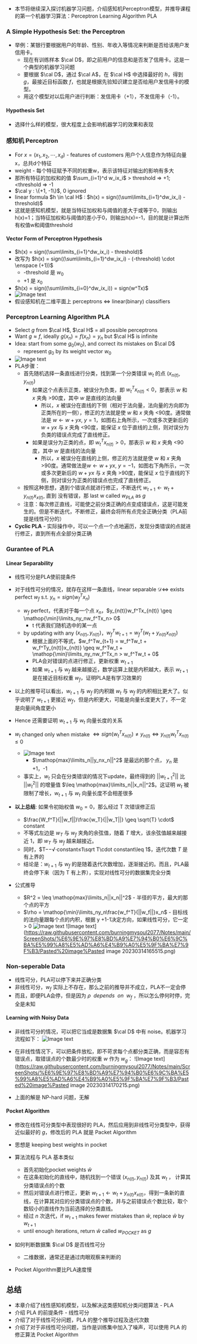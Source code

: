 
- 本节将继续深入探讨机器学习问题，介绍感知机Perceptron模型，并推导课程的第一个机器学习算法：Perceptron Learning Algorithm PLA

### A Simple Hypothesis Set: the Perceptron
- 举例：某银行要根据用户的年龄、性别、年收入等情况来判断是否给该用户发信用卡。
	- 现在有训练样本 $\cal D$，即之前用户的信息和是否发了信用卡。这是一个典型的机器学习问题
	- 要根据 $\cal D$，通过 $\cal A$，在 $\cal H$ 中选择最好的 $h$，得到 $g$，最接近目标函数 $f$，也就是根据先验知识建立是否给用户发信用卡的模型。
	- 用这个模型对以后用户进行判断：发信用卡（+1），不发信用卡（-1）。

#### Hypothesis Set
- 选择什么样的模型，很大程度上会影响机器学习的效果和表现

### 感知机 Perceptron
- For $x = (x_1, x_2, \cdots , x_d)$  -  features of customers 用户个人信息作为特征向量x，总共d个特征
- weight  -  每个特征赋予不同的权重w，表示该特征对输出的影响有多大
- 那所有特征的加权和的值 $\sum_{i=1}^d w_ix_i$ > threshold => +1; <threshold => -1
- $\cal y : \{+1, -1\}$, 0 ignored
- linear formula $h \in \cal H$ :  $h(x) = sign((\sum\limits_{i=1}^dw_ix_i) - threshold)$
- 这就是感知机模型，就是当特征加权和与阈值的差大于或等于0，则输出h(x)=1；当特征加权和与阈值的差小于0，则输出h(x)=-1，目的就是计算出所有权值w和阈值threshold

#### Vector Form of Perceptron Hypothesis
- $h(x) = sign((\sum\limits_{i=1}^dw_ix_i) - threshold)$
- 改写为  $h(x) = sign((\sum\limits_{i=1}^dw_ix_i) - (-threshold) \cdot \enspace (+1))$
	- -threshold  是 $w_0$
	- +1  是  $x_0$
- $h(x) = sign((\sum\limits_{i=0}^dw_ix_i)) = sign(w^Tx)$
- ![Image text](https://raw.githubusercontent.com/burningmysoul2077/Notes/main/ScreenShots/%E6%9E%97%E8%BD%A9%E7%94%B0%E6%9C%BA%E5%99%A8%E5%AD%A6%E4%B9%A0%E5%9F%BA%E7%9F%B3/Pasted%20image%2020230313091458.png)
- 假设感知机在二维平面上  perceptrons <=> linear(binary) classifiers
  
### Perceptron Learning Algorithm PLA
- Select $g$ from $\cal H$,  $\cal H$ = all possible perceptrons
- Want  $g \approx f$, ideally $g(x_n)=f(x_n)=y_n$ but $\cal H$ is infinite
- Idea:  start from some $g_0(w_0)$, and correct its mistakes on $\cal D$
	- represent $g_0$ by its weight vector $w_0$
- ![Image text](https://raw.githubusercontent.com/burningmysoul2077/Notes/main/ScreenShots/%E6%9E%97%E8%BD%A9%E7%94%B0%E6%9C%BA%E5%99%A8%E5%AD%A6%E4%B9%A0%E5%9F%BA%E7%9F%B3/Pasted%20image%20230313093440.png)
- PLA步骤：
	- 首先随机选择一条直线进行分类，找到第一个分类错误 $w_t$ 的点 $(x_{n(t)}, y_{n(t)})$
		- 如果这个点表示正类，被误分为负类，即 $w_t^Tx_{n(t)}<0$，那表示 $w$ 和 $x$ 夹角 >90度，其中 $w$ 是直线的法向量
			- 所以，$x$ 被误分在直线的下侧（相对于法向量，法向量的方向即为正类所在的一侧），修正的方法就是使 $w$ 和 $x$ 夹角 <90度。通常做法是 $w\leftarrow w+yx,\ y=1$，如图右上角所示，一次或多次更新后的 $w+yx$ 与 $x$ 夹角 <90度，能保证 $x$ 位于直线的上侧，则对误分为负类的错误点完成了直线修正。
		- 如果是误分为正类的点，即 $w_t^Tx_{n(t)}>0$，那表示 $w$ 和 $x$ 夹角 <90度，其中 $w$ 是直线的法向量
			- 所以，$x$ 被误分在直线的上侧，修正的方法就是使 $w$ 和 $x$ 夹角 >90度。通常做法是$w\leftarrow w+yx,\ y=-1$，如图右下角所示，一次或多次更新后的 $w+yx$ 与 $x$ 夹角 >90度，能保证 $x$ 位于直线的下侧，则对误分为正类的错误点也完成了直线修正。
	- 按照这种思想，遇到个错误点就进行修正，不断迭代 $w_{t+1} \leftarrow w_t + y_{n(t)}x_{x(t)}$, 直到 没有错误，那 last w called $w_{PLA}$ as $g$
	- 注意：每次修正直线，可能使之前分类正确的点变成错误点，这是可能发生的。但是不断迭代，不断修正，最终会将所有点完全正确分类（PLA前提是线性可分的）
- __Cyclic PLA__  -  实际操作中，可以一个点一个点地遍历，发现分类错误的点就进行修正，直到所有点全部分类正确

### Gurantee of PLA

#### Linear Separability
- 线性可分是PLA使前提条件
- 对于线性可分的情况，就存在这样一条直线，linear separable $\mathcal{D} \Leftrightarrow$ exists perfect $w_f$ s.t. $y_n = sign(w_f^Tx_n)$
	- $w_f$ perfect，代表对于每一个点 $x_n$，$y_{n(t)}w_f^Tx_{n(t)} \geq \mathop{\min}\limits_ny_nw_f^Tx_n> 0$
		- t 代表我们随机选中的某一点
	- by updating with any $(x_{n(t)}, y_{n(t)})$，$w_f^Tw_{t+1} = w_f^T(w_t+y_{n(t)}x_{n(t)})$
		- 根据上面的不等式，$w_f^Tw_{t+1} = w_f^Tw_t + w_f^Ty_{n(t)}x_{n(t)} \geq w_f^Tw_t + \mathop{\min}\limits_ny_nw_f^Tx_n > w_f^Tw_t + 0$
		- PLA会对错误的点进行修正，更新权重 $w_{t+1}$
		- 如果 $w_{t+1}$ 与 $w_f$ 越来越接近，数学运算上就是内积越大，表示 $w_{t+1}$ 是在接近目标权重 $w_f$，证明PLA是有学习效果的
- 以上的推导可以看出，$w_{t+1}$ 与 $w_f$ 的内积跟 $w_t$ 与 $w_f$ 的内积相比更大了。似乎说明了 $w_{t+1}$ 更接近 $w_f$，但是内积更大，可能是向量长度更大了，不一定是向量间角度更小

- Hence 还需要证明 $w_{t+1}$ 与 $w_t$ 向量长度的关系
- $w_t$ changed only when mistake $\Leftrightarrow {sign}(w_t^Tx_{n(t)}) \neq y_{n(t)} \Leftrightarrow y_{n(t)}w_t^Tx_{n(t)} \leq 0$
	- ![Image text](https://raw.githubusercontent.com/burningmysoul2077/Notes/main/ScreenShots/%E6%9E%97%E8%BD%A9%E7%94%B0%E6%9C%BA%E5%99%A8%E5%AD%A6%E4%B9%A0%E5%9F%BA%E7%9F%B3/Pasted%20image%2020230314161546.png)
		- $\mathop{max}\limits_n||y_nx_n||^2$ 是最远的那个点， $y_n$ 是 +1，-1
	- 事实上，$w_t$ 只会在分类错误的情况下update，最终得到的 $||w_{t+1}^2||$ 比 $||w_{t}^2||$ 的增量值 $\leq \mathop{max}\limits_n||x_n||^2$。这证明 $w_t$ 被限制了增长，$w_{t+1}$ 与 $w_t$ 向量长度不会相差很多
	
- __以上总结__:  如果令初始权值 $w_0=0$，那么经过 T 次错误修正后
	 - $\frac{W_f^T}{||w_f||}\frac{w_T}{||w_T||} \geq \sqrt{T} \cdot$ constant
	 - 不等式左边是 $w_T$ 与 $w_f$ 夹角的余弦值，随着 $T$ 增大，该余弦值越来越接近 1，即 $w_T$ 与 $w_f$ 越来越接近。
	 - 同时，$T−−√⋅constant≤1\sqrt T\cdot constant\leq 1$，迭代次数 $T$ 是有上界的
	 - 结论是：$w_{t+1}$ 与 $w_f$ 的是随着迭代次数增加，逐渐接近的。而且，PLA最终会停下来（因为 T 有上界），实现对线性可分的数据集完全分类

- 公式推导
	- $R^2 = \leq \mathop{max}\limits_n||x_n||^2$ - 半径的平方，最大的那个点的平方
	- $\rho = \mathop{\min}\limits_ny_n\frac{w_f^T}{||w_f||}x_n$  -  目标线的法向量跟每个点的内积，根据 y +1-1决定方向，如果线性可分，它一定 > 0
![Image text](https://raw.githubusercontent.com/burningmysoul2077/Notes/main/ScreenShots/%E6%9E%97%E8%BD%A9%E7%94%B0%E6%9C%BA%E5%99%A8%E5%AD%A6%E4%B9%A0%E5%9F%BA%E7%9F%B3/Pasted%20image%20230314165010.png)
![Image text](https://raw.githubusercontent.com/burningmysoul2077/Notes/main/ScreenShots/%E6%9E%97%E8%BD%A9%E7%94%B0%E6%9C%BA%E5%99%A8%E5%AD%A6%E4%B9%A0%E5%9F%BA%E7%9F%B3/Pasted%20image%Pasted image 20230314165515.png)
  

### Non-seperable Data
- 线性可分，PLA可以停下来并正确分类
- 非线性可分，$w_f$ 实际上不存在，那么之前的推导并不成立，PLA不一定会停
- 而且，即便PLA会停，但是因为 $\rho \enspace depends \enspace on \enspace w_f$ ，所以怎么停何时停，完全是未知

#### Learning with Noisy Data
- 非线性可分的情况，可以把它当成是数据集 $\cal D$ 中有 noise。机器学习流程如下：
![Image text](https://raw.githubusercontent.com/burningmysoul2077/Notes/main/ScreenShots/%E6%9E%97%E8%BD%A9%E7%94%B0%E6%9C%BA%E5%99%A8%E5%AD%A6%E4%B9%A0%E5%9F%BA%E7%9F%B3/Pasted%20image%20230314170103.png)

- 在非线性情况下，可以把条件放松，即不苛求每个点都分类正确，而是容忍有错误点，取错误点的个数最少时的权重 $w$ 作为 $w_g$：
![Image text](https://raw.githubusercontent.com/burningmysoul2077/Notes/main/ScreenShots/%E6%9E%97%E8%BD%A9%E7%94%B0%E6%9C%BA%E5%99%A8%E5%AD%A6%E4%B9%A0%E5%9F%BA%E7%9F%B3/Pasted%20image%Pasted image 20230314170215.png)
- 上面的解是 NP-hard 问题，无解

#### Pocket Algorithm
- 修改在线性可分类型中表现很好的 PLA，然后应用到非线性可分类型中，获得近似最好的 $g$，修改后的 PLA 就是 Packet Algorithm
- 思想是 keeping best weights in pocket
- 算法流程与 PLA 基本类似
	- 首先初始化pocket weights $\hat{w}$
	- 在这条初始化的直线中，随机找到一个错误  $(x_{n(t)}, y_{n(t)})$ 及其 $w_t$ ， 计算其分类错误点的个数
	- 然后对错误点进行修正，更新 $w_{t+1} \leftarrow w_t + y_{n(t)}x_{x(t)}$，得到一条新的直线，在计算其对应的分类错误点的个数，并与之前错误点个数比较，取个数较小的直线作为当前选择的分类直线。
	- 经过 $n$ 次迭代，if $w_{t+1}$ makes fewer mistakes than $\hat{w}$, replace $\hat{w}$ by $w_{t+1}$
	- until enough iterations, return $\hat w$ called $w_{POCKET}$ as $g$

- 如何判断数据集 $\cal D$ 是否线性可分
	- 二维数据，通常还是通过肉眼观察来判断的 

- Pocket Algorithm要比PLA速度慢

## 总结
- 本章介绍了线性感知机模型，以及解决这类感知机分类问题算法 - PLA
- 介绍 PLA 的前提条件 - 线性可分
- 介绍了对于线性可分问题，PLA 的整个推导过程及迭代次数
- 介绍了对于非线性可分问题，当作是训练集中加入了噪声，可以使用 PLA 的修正算法 Pocket Algorithm 
